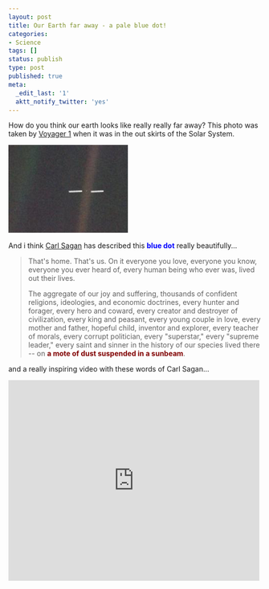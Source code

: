 ```yaml
---
layout: post
title: Our Earth far away - a pale blue dot!
categories:
- Science
tags: []
status: publish
type: post
published: true
meta:
  _edit_last: '1'
  aktt_notify_twitter: 'yes'
---
```

How do you think our earth looks like really really far away? This photo was taken by <a href="http://voyager.jpl.nasa.gov/">Voyager 1</a> when it was in the out skirts of the Solar System.

<img src="/img/erere.bmp" alt="" />

And i think <a href="http://en.wikipedia.org/wiki/Carl_Sagan">Carl Sagan</a> has described this <span style="color: #0000ff;"><strong>blue dot</strong></span> really beautifully...
<blockquote>That's home. That's us. On it everyone you love, everyone you know, everyone you ever heard of, every human being who ever was, lived out their lives.

The aggregate of our joy and suffering, thousands of confident religions, ideologies, and economic doctrines, every hunter and forager, every hero and coward, every creator and destroyer of civilization, every king and peasant, every young couple in love, every mother and father, hopeful child, inventor and explorer, every teacher of morals, every corrupt politician, every "superstar," every "supreme leader," every saint and sinner in the history of our species lived there -- on <strong><span style="color: #800000;">a mote of dust suspended in a sunbeam</span></strong>.</blockquote>
and a really inspiring video with these words of Carl Sagan...

<object width="500" height="400"><param name="movie" value="http://www.youtube.com/v/p86BPM1GV8M?fs=1&amp;hl=en_US"></param><param name="allowFullScreen" value="true"></param><param name="allowscriptaccess" value="always"></param><embed src="http://www.youtube.com/v/p86BPM1GV8M?fs=1&amp;hl=en_US" type="application/x-shockwave-flash" allowscriptaccess="always" allowfullscreen="true" width="500" height="400"></embed></object>
